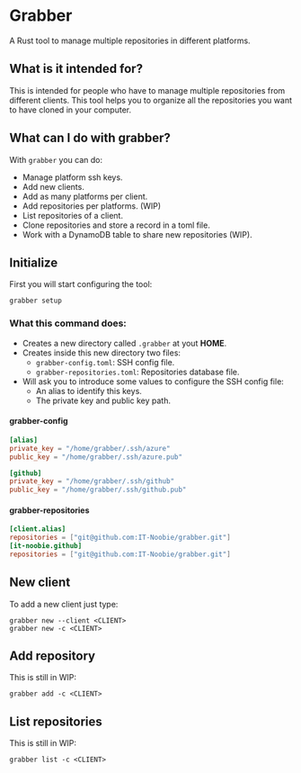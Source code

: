 # Grabber
A Rust tool to manage multiple repositories in different platforms.

## What is it intended for?
This is intended for people who have to manage multiple repositories from different clients. This tool helps you to organize all the repositories you want to have cloned in your computer.

## What can I do with grabber?
With `grabber` you can do:
- Manage platform ssh keys.
- Add new clients.
- Add as many platforms per client.
- Add repositories per platforms. (WIP)
- List repositories of a client.
- Clone repositories and store a record in a toml file.
- Work with a DynamoDB table to share new repositories (WIP).

## Initialize
First you will start configuring the tool:
```shell 
grabber setup
```
### What this command does:
- Creates a new directory called `.grabber` at yout **HOME**.
- Creates inside this new directory two files:
  - `grabber-config.toml`: SSH config file.
  - `grabber-repositories.toml`: Repositories database file.
- Will ask you to introduce some values to configure the SSH config file:
  - An alias to identify this keys.
  - The private key and public key path.

#### grabber-config
```toml
[alias]
private_key = "/home/grabber/.ssh/azure"
public_key = "/home/grabber/.ssh/azure.pub"

[github]
private_key = "/home/grabber/.ssh/github"
public_key = "/home/grabber/.ssh/github.pub"

```

#### grabber-repositories
```toml
[client.alias]
repositories = ["git@github.com:IT-Noobie/grabber.git"]
[it-noobie.github]
repositories = ["git@github.com:IT-Noobie/grabber.git"]
```

## New client
To add a new client just type:
```shell 
grabber new --client <CLIENT>
grabber new -c <CLIENT>
```

## Add repository
This is still in WIP:
```shell 
grabber add -c <CLIENT>
```

## List repositories
This is still in WIP:
```shell
grabber list -c <CLIENT>
```





